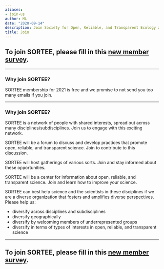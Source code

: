 ```yaml
---
aliases:
- join-us
author: ML
date: "2020-09-14"
description: Join Society for Open, Reliable, and Transparent Ecology and Evolutionary biology (SORTEE)
title: Join
---
```




## To join SORTEE, please fill in this [new member survey](https://whitmancollege.qualtrics.com/jfe/form/SV_8cVHlAEMUoPRr01).   

----

### Why join SORTEE?  

SORTEE membership for 2021 is free and we promise to not send you too many emails if you join.   

----

### Why join SORTEE?  

SORTEE is a network of people with shared interests, spread out across many disciplines/subdisciplines. Join us to engage with this exciting network.   

SORTEE will be a forum to discuss and develop practices that promote open, reliable, and transparent science. Join to contribute to this discussion.   

SORTEE will host gatherings of various sorts. Join and stay informed about these opportunities.   

SORTEE will be a center for information about open, reliable, and transparent science. Join and learn how to improve your science.   

SORTEE can best help science and the scientists in these disciplines if we are a diverse organization that fosters and amplifies diverse perspectives.   
Please help us:  
* diversify across disciplines and subdisciplines   
* diversify geographically  
* diversify by welcoming members of underrepresented groups   
* diversify in terms of types of interests in open, reliable, and transparent science   

----

## To join SORTEE, please fill in this [new member survey](https://whitmancollege.qualtrics.com/jfe/form/SV_8cVHlAEMUoPRr01).    






